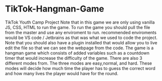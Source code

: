 # TikTok-Hangman-Game
TikTok Youth Camp Project
Note that in this game we are only using vanilla JS, CSS, HTML to run the game.
To run the game you should pull the file from the master and use any enviroment to run. recommended enviroments would be VS code / Jetbrains as that was what we used to code the project. 
Note that you should also have a plugin installed that would allow you to live edit the file so that we can see the webpage from the code. 
The game is a hangman game which consists of added variables such as a countdown timer that would increase the difficulty of the game. 
There are also 3 different modes from. The three modes are easy,normal, and hard. These modes will decide how much time the player has to guess the correct word and how many lives the player would have for the round.
